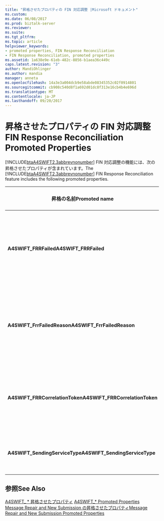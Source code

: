 ```yaml
---
title: "昇格させたプロパティの FIN 対応調整 |Microsoft ドキュメント"
ms.custom: 
ms.date: 06/08/2017
ms.prod: biztalk-server
ms.reviewer: 
ms.suite: 
ms.tgt_pltfrm: 
ms.topic: article
helpviewer_keywords:
- promoted properties, FIN Response Reconciliation
- FIN Response Reconciliation, promoted properties
ms.assetid: 1a638e9e-61eb-482c-8856-b1aea36c449c
caps.latest.revision: "3"
author: MandiOhlinger
ms.author: mandia
manager: anneta
ms.openlocfilehash: 14a3e3a004dcb9e58abde08345352c02f0914801
ms.sourcegitcommit: cb908c540d8f1a692d01dc8f313e16cb4b4e696d
ms.translationtype: MT
ms.contentlocale: ja-JP
ms.lasthandoff: 09/20/2017
---
```

# <a name="fin-response-reconciliation-promoted-properties"></a><span data-ttu-id="94311-102">昇格させたプロパティの FIN 対応調整</span><span class="sxs-lookup"><span data-stu-id="94311-102">FIN Response Reconciliation Promoted Properties</span></span>
<span data-ttu-id="94311-103">[!INCLUDE[btaA4SWIFT2.3abbrevnonumber](../../includes/btaa4swift2-3abbrevnonumber-md.md)] FIN 対応調整の機能には、次の昇格させたプロパティが含まれています。</span><span class="sxs-lookup"><span data-stu-id="94311-103">The [!INCLUDE[btaA4SWIFT2.3abbrevnonumber](../../includes/btaa4swift2-3abbrevnonumber-md.md)] FIN Response Reconciliation feature includes the following promoted properties.</span></span>  
  
|<span data-ttu-id="94311-104">昇格の名前</span><span class="sxs-lookup"><span data-stu-id="94311-104">Promoted name</span></span>|<span data-ttu-id="94311-105">Description</span><span class="sxs-lookup"><span data-stu-id="94311-105">Description</span></span>|<span data-ttu-id="94311-106">データ型</span><span class="sxs-lookup"><span data-stu-id="94311-106">Data type</span></span>|<span data-ttu-id="94311-107">値の範囲</span><span class="sxs-lookup"><span data-stu-id="94311-107">Value range</span></span>|<span data-ttu-id="94311-108">使用例</span><span class="sxs-lookup"><span data-stu-id="94311-108">Usage example</span></span>|  
|-------------------|-----------------|---------------|-----------------|-------------------|  
|<span data-ttu-id="94311-109">**A4SWIFT_FRRFailed**</span><span class="sxs-lookup"><span data-stu-id="94311-109">**A4SWIFT_FRRFailed**</span></span>|<span data-ttu-id="94311-110">メインのメッセージを送信するときに、このプロパティは、負の値のシナリオで昇格します。</span><span class="sxs-lookup"><span data-stu-id="94311-110">This property is promoted in a negative scenario when sending out the main message.</span></span>|<span data-ttu-id="94311-111">ブール値</span><span class="sxs-lookup"><span data-stu-id="94311-111">Boolean</span></span>|<span data-ttu-id="94311-112">True</span><span class="sxs-lookup"><span data-stu-id="94311-112">True</span></span><br /><br /> <span data-ttu-id="94311-113">False</span><span class="sxs-lookup"><span data-stu-id="94311-113">False</span></span>|<span data-ttu-id="94311-114">カスタム ハンドラーに障害が発生したメッセージを送信する FRR 送信ポートのフィルター式で使用します。</span><span class="sxs-lookup"><span data-stu-id="94311-114">Used in the filter expression of an FRR send port to send a failed message to a custom handler.</span></span>|  
|<span data-ttu-id="94311-115">**A4SWIFT_FrrFailedReason**</span><span class="sxs-lookup"><span data-stu-id="94311-115">**A4SWIFT_FrrFailedReason**</span></span>|<span data-ttu-id="94311-116">元のメッセージが処理されなかったことが正常に SAA/SWIFT によってを示します。</span><span class="sxs-lookup"><span data-stu-id="94311-116">Indicates that the original message was not successfully processed by SAA/SWIFT.</span></span>|<span data-ttu-id="94311-117">文字列</span><span class="sxs-lookup"><span data-stu-id="94311-117">String</span></span>|<span data-ttu-id="94311-118">-   \<NAKErrorCode ></span><span class="sxs-lookup"><span data-stu-id="94311-118">-   \<NAKErrorCode></span></span><br /><span data-ttu-id="94311-119">はタイムアウトしました</span><span class="sxs-lookup"><span data-stu-id="94311-119">-   TimedOut</span></span><br /><span data-ttu-id="94311-120">-TransportError</span><span class="sxs-lookup"><span data-stu-id="94311-120">-   TransportError</span></span><br /><span data-ttu-id="94311-121">-Delayed_NAK</span><span class="sxs-lookup"><span data-stu-id="94311-121">-   Delayed_NAK</span></span><br /><span data-ttu-id="94311-122">-AbortReceived</span><span class="sxs-lookup"><span data-stu-id="94311-122">-   AbortReceived</span></span>|<span data-ttu-id="94311-123">カスタム ハンドラーに障害が発生したメッセージを送信する FRR 送信ポートのフィルター式で使用します。</span><span class="sxs-lookup"><span data-stu-id="94311-123">Used in the filter expression of an FRR send port to send a failed message to a custom handler.</span></span>|  
|<span data-ttu-id="94311-124">**A4SWIFT_FRRCorrelationToken**</span><span class="sxs-lookup"><span data-stu-id="94311-124">**A4SWIFT_FRRCorrelationToken**</span></span>|<span data-ttu-id="94311-125">送信 MT の一意の関連付けトークンを示す*xxx*メッセージ。</span><span class="sxs-lookup"><span data-stu-id="94311-125">Indicates the unique correlation token of the outbound MT*xxx* message.</span></span>|<span data-ttu-id="94311-126">文字列</span><span class="sxs-lookup"><span data-stu-id="94311-126">String</span></span>|-|<span data-ttu-id="94311-127">FRR が、このプロパティを比較し、 **MQMD_CorrelID** FIN 応答のコンテキスト プロパティです。</span><span class="sxs-lookup"><span data-stu-id="94311-127">FRR compares this property to the **MQMD_CorrelID** context property of the FIN response.</span></span>|  
|<span data-ttu-id="94311-128">**A4SWIFT_SendingServiceType**</span><span class="sxs-lookup"><span data-stu-id="94311-128">**A4SWIFT_SendingServiceType**</span></span>|<span data-ttu-id="94311-129">FRR サービス メッセージを送信することを示します。</span><span class="sxs-lookup"><span data-stu-id="94311-129">Indicates the FRR service that sends the message.</span></span>|<span data-ttu-id="94311-130">文字列</span><span class="sxs-lookup"><span data-stu-id="94311-130">String</span></span>|<span data-ttu-id="94311-131">A4SWIFT_FrrService</span><span class="sxs-lookup"><span data-stu-id="94311-131">A4SWIFT_FrrService</span></span>|<span data-ttu-id="94311-132">昇格させた場合**A4SWIFT_FRRFailed**が True に設定します。</span><span class="sxs-lookup"><span data-stu-id="94311-132">Promoted when **A4SWIFT_FRRFailed** is set to True.</span></span>|  
  
## <a name="see-also"></a><span data-ttu-id="94311-133">参照</span><span class="sxs-lookup"><span data-stu-id="94311-133">See Also</span></span>  
 <span data-ttu-id="94311-134">[A4SWIFT_ * 昇格させたプロパティ](../../adapters-and-accelerators/accelerator-swift/a4swift-promoted-properties.md) </span><span class="sxs-lookup"><span data-stu-id="94311-134">[A4SWIFT_* Promoted Properties](../../adapters-and-accelerators/accelerator-swift/a4swift-promoted-properties.md) </span></span>  
 [<span data-ttu-id="94311-135">Message Repair and New Submission の昇格させたプロパティ</span><span class="sxs-lookup"><span data-stu-id="94311-135">Message Repair and New Submission Promoted Properties</span></span>](../../adapters-and-accelerators/accelerator-swift/message-repair-and-new-submission-promoted-properties.md)